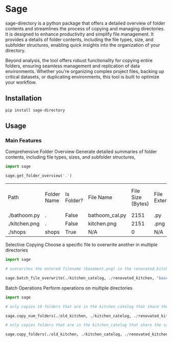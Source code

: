 # Sage

sage-directory is a python package that offers a detailed overview of folder contents and streamlines the process of copying and managing directories. It is designed to enhance productivity and simplify file management. It provides a details of folder contents, including the file types, size, and subfolder structures, enabling quick insights into the organization of your directory. 

Beyond analysis, the tool offers robust functionality for copying entire folders, ensuring seamless management and replication of data environments. Whether you're organizing complex project files, backing up critical datasets, or duplicating environments, this tool is built to optimize your workflow.

## Installation
```
pip install sage-directory
```

## Usage
### Main Features
Comprehensive Folder Overview
Generate detailed summaries of folder contents, including file types, sizes, and subfolder structures, 

```python
import sage

sage.get_folder_overview('.')
```

<table>
    <tr>
        <td>Path</td>
        <td>Folder Name</td>
        <td>Is Folder?</td>
        <td>File Name</td>
        <td>File Size (Bytes)</td>
        <td>File Extensions</td>
        <td>Number of Files in Folder</td>
        <td>Depth</td>
    </tr>
     <tr>
        <td>./bathoom.py</td>
        <td>.</td>
        <td>False</td>
        <td>bathoom_cal.py</td>
        <td>2151</td>
        <td>.py</td>
        <td>0</td>
        <td>0</td>
    </tr>
     <tr>
        <td>./kitchen.png</td>
        <td>.</td>
        <td>False</td>
        <td>kitchen.png</td>
        <td>2151</td>
        <td>.png</td>
        <td>0</td>
        <td>0</td>
    </tr>
     <tr>
        <td>./shops</td>
        <td>shops</td>
        <td>True</td>
        <td>N/A</td>
        <td>0</td>
        <td>N/A</td>
        <td>2</td>
        <td>1</td>
    </tr>
</table>


Selective Copying
Choose a specific file to overwrite another in multiple directories

```python
import sage

# overwrites the entered filename (basement.png) in the renovated_kitchen folder with the file in kitchen_catelog folder

sage.batch_file_overwrite(./kitchen_catelog, ./renovated_kitchen, "basement.png")

```


Batch Operations
Perform operations on multiple directories

```python
import sage

# only copies 10 folders that are in the kitchen_catelog that share the same folder names as those in the old_kitchen folder in the renovated_kitchen folder

sage.copy_num_folders(./old_kitchen, ./kitchen_catelog, ./renovated_kitchen, 10)

# only copies folders that are in the kitchen_catelog that share the same folder names as those in the old_kitchen folder in the renovated_kitchen folder

sage.copy_folders(./old_kitchen, ./kitchen_catelog, ./renovated_kitchen)

```
